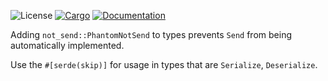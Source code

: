 ![License](https://img.shields.io/badge/license-MIT-green.svg)
[![Cargo](https://img.shields.io/crates/v/not-send.svg)](https://crates.io/crates/not-send)
[![Documentation](https://docs.rs/not-send/badge.svg)](https://docs.rs/not-send)

Adding `not_send::PhantomNotSend` to types prevents `Send` from being automatically implemented.

Use the `#[serde(skip)]` for usage in types that are `Serialize`, `Deserialize`.